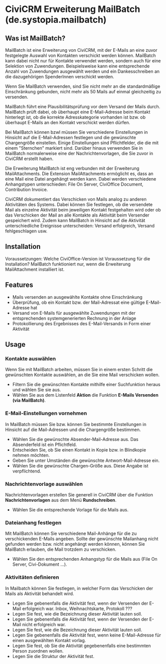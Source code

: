 # CiviCRM Erweiterung MailBatch (de.systopia.mailbatch)

## Was ist MailBatch?

MailBatch ist eine Erweiterung von CiviCRM, mit der E-Mails an eine zuvor festgelegte Auswahl von Kontakten verschickt werden können. MailBatch kann dabei nicht nur für Kontakte verwendet werden, sondern auch für eine Selektion von Zuwendungen. Beispielsweise kann eine entsprechende Anzahl von Zuwendungen ausgewählt werden und ein Dankesschreiben an die dazugehörigen SpenderInnen verschickt werden.

Wenn Sie MailBatch verwenden, sind Sie nicht mehr an die standardmäßige Einschränkung gebunden, nicht mehr als 50 Mails auf einmal gleichzeitig zu versenden.

MailBatch führt eine Plausibilitätsprüfung vor dem Versand der Mails durch. MailBatch prüft dabei, ob überhaupt eine E-Mail-Adresse beim Kontakt hinterlegt ist, ob die korrekte Adresskategorie vorhanden ist bzw. ob überhaupt E-Mails an den Kontakt verschickt werden dürfen. 

Bei MailBatch können bzwl müssen Sie verschiedene Einstellungen in Hinsicht auf die E-Mail-Adressen festlegen und die gewünschte Chargengröße einstellen. Einige Einstellungen sind Pflichtfelder, die die mit einem "Sternchen" markiert sind. Darüber hinaus verwenden Sie in MailBatch normalerweise eine der Nachrichtenvorlagen, die Sie zuvor in CiviCRM erstellt haben. 

Die Erweiterung MailBatch ist eng verbunden mit der Erweiterung MailAttachments. Die Extension MailAttachments ermöglicht es, dass an eine Mail eine Datei angehängt werden kann. Dabei werden verschiedene Anhangstypen unterschieden: File On Server, CiviOffice Document, Contribution Invoice.

CiviCRM dokumentiert das Verschicken von Mails analog zu anderen Aktivitäten des Systems. Dabei können Sie festlegen, ob die versendete Mail als einzelne Aktivität beim jeweiligen Kontakt festgehalten wird oder ob das Verschicken der Mail an alle Kontakte als Aktivität beim Versender gespeichert wird. Zudem kann MailBatch in Hinsicht auf die Aktivität unterschiedliche Ereignisse unterscheiden: Versand erfolgreich, Versand fehlgeschlagen usw. 


## Installation

Voraussetzungen:
Welche CiviOffice-Version ist Voraussetzung für die Installation?
MailBatch funktioniert nur, wenn die Erweiterung MailAttachment installiert ist.


## Features
* Mails versenden an ausgewählte Kontakte ohne Einschränkung
* Überprüfung, ob ein Kontakt bzw. der Mail-Adressat eine gültige E-Mail-Adresse hat
* Versand von E-Mails für ausgewählte Zuwendungen mit der entsprechenden systemgenerierten Rechnung in der Anlage
* Protokollierung des Ergebnisses des E-Mail-Versands in Form einer Aktivität 


## Usage

### Kontakte auswählen

Wenn Sie mit MailBatch arbeiten, müssen Sie in einem ersten Schritt die gewünschten Kontakte auswählen, an die Sie eine Mail verschicken wollen.

* Filtern Sie die gewünschten Kontakte mithilfe einer Suchfunktion heraus und wählen Sie sie aus.
* Wählen Sie aus dem Listenfeld **Aktion** die Funktion **E-Mails Versenden (via MailBatch)**.

### E-Mail-Einstellungen vornehmen

In MailBatch müssen Sie bzw. können Sie bestimmte Einstellungen in Hinsicht auf die Mail-Adressen und die Chargengröße bestimmen.

* Wählen Sie die gewünschte Absender-Mail-Adresse aus. Das Absenderfeld ist ein Pflichtfeld.
* Entscheiden Sie, ob Sie einen Kontakt in Kopie bzw. in Blindkopie nehmen möchten.
* Geben Sie unter Umständen die gewünschte Antwort-Mail-Adresse ein.
* Wählen Sie die gewünschte Chargen-Größe aus. Diese Angabe ist verpflichtend. 


### Nachrichtenvorlage auswählen

Nachrichtenvorlagen erstellen Sie generell in CiviCRM über die Funktion **Nachrichtenvorlagen** aus dem Menü **Rundschreiben**.

* Wählen Sie die entsprechende Vorlage für die Mails aus. 


### Dateianhang festlegen

Mit MailBatch können Sie verschiedene Mail-Anhänge für die zu verschickenden E-Mails angeben. Sollte der gewünschte Mailanhang nicht gefunden werden bzw. nicht angehängt werden können, können Sie MailBatch erlauben, die Mail trotzdem zu verschicken.

* Wählen Sie den entsprechenden Anhangstyp für die Mails aus (File On Server, Civi-Dokument ...). 


### Aktivitäten definieren

In Mailbatch können Sie festlegen, in welcher Form das Verschicken der Mails als Aktivität behandelt wird. 

* Legen Sie gebenenfalls die Aktivität fest, wenn der Versenden der E-Mail erfolgreich war. Inbox, Weihnachtskarte, Protokoll ???
* Legen Sie fest, wie die Bezeichnung dieser Aktivität lauten soll.
* Legen Sie gebenenfalls die Aktivität fest, wenn der Versenden der E-Mail nicht erfolgreich war.
* Legen Sie fest, wie die Bezeichnung dieser Aktivität lauten soll.
* Legen Sie gebenenfalls die Aktivität fest, wenn keine E-Mail-Adresse für einen ausgewählten Kontakt vorlag.
* Legen Sie fest, ob Sie die Aktivität gegebenenfalls eine bestimmten Person zuordnen wollen.
* Legen Sie die Struktur der Aktivität fest.



